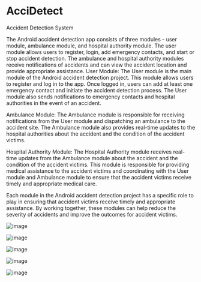 # AcciDetect
Accident Detection System


The Android accident detection app consists of three modules - user module, ambulance module, and hospital authority module. The user module allows users to register, login, add emergency contacts, and start or stop accident detection. The ambulance and hospital authority modules receive notifications of accidents and can view the accident location and provide appropriate assistance.
User Module:  The User module is the main module of the Android accident detection project. This module allows users to register and log in to the app. Once logged in, users can add at least one emergency contact and initiate the accident detection process. The User module also sends notifications to emergency contacts and hospital authorities in the event of an accident.

Ambulance Module: The Ambulance module is responsible for receiving notifications from the User module and dispatching an ambulance to the accident site. The Ambulance module also provides real-time updates to the hospital authorities about the accident and the condition of the accident victims.

Hospital Authority Module: The Hospital Authority module receives real-time updates from the Ambulance module about the accident and the condition of the accident victims. This module is responsible for providing medical assistance to the accident victims and coordinating with the User module and Ambulance module to ensure that the accident victims receive timely and appropriate medical care.

Each module in the Android accident detection project has a specific role to play in ensuring that accident victims receive timely and appropriate assistance. By working together, these modules can help reduce the severity of accidents and improve the outcomes for accident victims.

![image](https://github.com/rushikeshty/AcciDetect/assets/117820507/c94e418d-0b72-429f-8909-2b4694c53a44)

![image](https://github.com/rushikeshty/AcciDetect/assets/117820507/4b932d42-342c-4871-b9af-38dd0c510408)

![image](https://github.com/rushikeshty/AcciDetect/assets/117820507/053b08c6-4326-4406-9bdb-d9bb2f2414b3)

![image](https://github.com/rushikeshty/AcciDetect/assets/117820507/53729ffa-03ba-41b5-b995-074e6759211b)

![image](https://github.com/rushikeshty/AcciDetect/assets/117820507/c4a0d8af-a057-438e-a705-0b0e14ff88b4)
